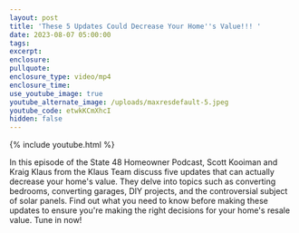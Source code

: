 ```yaml
---
layout: post
title: 'These 5 Updates Could Decrease Your Home''s Value!!! '
date: 2023-08-07 05:00:00
tags:
excerpt:
enclosure:
pullquote:
enclosure_type: video/mp4
enclosure_time:
use_youtube_image: true
youtube_alternate_image: /uploads/maxresdefault-5.jpeg
youtube_code: etwkKCmXhcI
hidden: false
---
```

{% include youtube.html %}

In this episode of the State 48 Homeowner Podcast, Scott Kooiman and Kraig Klaus from the Klaus Team discuss five updates that can actually decrease your home's value. They delve into topics such as converting bedrooms, converting garages, DIY projects, and the controversial subject of solar panels. Find out what you need to know before making these updates to ensure you're making the right decisions for your home's resale value. Tune in now!